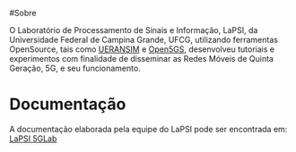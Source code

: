 #Sobre 
 
 O Laboratório de Processamento de Sinais e Informação, LaPSI, da Universidade Federal de Campina Grande, UFCG, utilizando ferramentas OpenSource, tais como [UERANSIM](https://github.com/aligungr/UERANSIM) e [Open5GS](https://github.com/open5gs/open5gs), desenvolveu tutoriais e experimentos com finalidade de disseminar as Redes Móveis de Quinta Geração, 5G, e seu funcionamento.

# Documentação

 A documentação elaborada pela equipe do LaPSI pode ser encontrada em: [LaPSI 5GLab](https://sites.google.com/dee.ufcg.edu.br/lapsi-5glab)